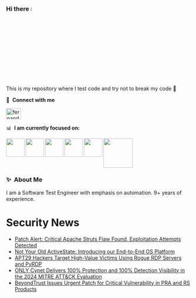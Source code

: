 ### Hi there <a href="https://www.gautamkrishnar.com/"><img src="https://media.giphy.com/media/hvRJCLFzcasrR4ia7z/giphy.gif" width="5%"></a>
This is my repository where I test code and try not to break my code :rofl:

🔗 &nbsp;**Connect with me**
<p align="left">
<a href="https://linkedin.com/in/fernandorlcruz" target="blank"><img align="center" src="https://raw.githubusercontent.com/rahuldkjain/github-profile-readme-generator/master/src/images/icons/Social/linked-in-alt.svg" alt="fernando cruz" height="30" width="40" /></a>
  
📊 &nbsp;**I am currently focused on:**

<img align="left" width='50' height='50' src="https://cdn.jsdelivr.net/gh/devicons/devicon/icons/python/python-original-wordmark.svg" />
<img align="left" width='50' height='50' src="https://cdn.jsdelivr.net/gh/devicons/devicon/icons/csharp/csharp-original.svg" />
<img align="left" width='50' height='50' src="https://cdn.jsdelivr.net/gh/devicons/devicon/icons/jenkins/jenkins-original.svg" />
<img align="left" width='50' height='50' src="https://specflow.org/wp-content/uploads/2021/05/SpecFlow-Icon.png" />
<img align="left" width='50' height='50' src="https://www.svgrepo.com/show/306098/githubactions.svg" />
<img width='80' height='80' src="https://cdn2.vectorstock.com/i/1000x1000/64/81/security-testing-concept-icon-safety-audit-key-vector-29166481.jpg" />
          
          
  
### ✨&nbsp; About Me

I am a Software Test Engineer with emphasis on automation. 9+ years of experience.

# Security News
<!-- BLOG-POST-LIST:START -->
- [Patch Alert: Critical Apache Struts Flaw Found, Exploitation Attempts Detected](https://thehackernews.com/2024/12/patch-alert-critical-apache-struts-flaw.html)
- [Not Your Old ActiveState: Introducing our End-to-End OS Platform](https://thehackernews.com/2024/12/not-your-old-activestate-introducing.html)
- [APT29 Hackers Target High-Value Victims Using Rogue RDP Servers and PyRDP](https://thehackernews.com/2024/12/apt29-hackers-target-high-value-victims.html)
- [ONLY Cynet Delivers 100% Protection and 100% Detection Visibility in the 2024 MITRE ATT&amp;CK Evaluation](https://thehackernews.com/2024/12/only-cynet-delivers-100-protection-and.html)
- [BeyondTrust Issues Urgent Patch for Critical Vulnerability in PRA and RS Products](https://thehackernews.com/2024/12/beyondtrust-issues-urgent-patch-for.html)
<!-- BLOG-POST-LIST:END -->
